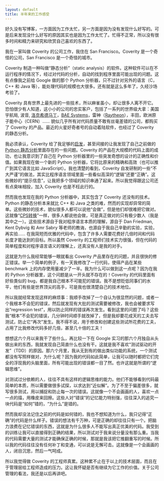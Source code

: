 ```yaml
---
layout: default
title: 半年来的工作感受
---
```



好久没有写博客，一方面因为工作太忙，另一方面是因为没有发现什么好写的。可是后来发现没什么好写的原因其实也是因为工作太忙了。忙得不正常，所以没有很多时间和精力来研究和欣赏自己喜欢的东西了。

我在一家叫做 Coverity 的公司工作，我住在 San Francisco。Coverity 是一个奇怪的公司，San Francisco 是一个奇怪的城市。

Coverity 制造一种叫做“静态分析”（static analysis）的软件。这种软件可以在不运行程序的情况下，经过对代码的分析，自动的找到程序里面可能出现的问题。这有点像我之前给 Google 做的那个 Python 分析器，只不过针对另外的语言（C，C++ 和 Java 等），能处理代码的规模也大很多。还有就是这么多年了，久经沙场考验了。

Coverity 具有世界上最先进的一些技术，所以麻雀虽小，却让很多人离不开它。恐怕很少有人知道，这小小的公司的忠实客户，包括了一系列的世界级大拿：美国宇航局, 波音, <a href="http://www.lockheedmartin.com">洛克希德马丁</a>，<a href="http://www.baesystems.com">BAE Systems</a>，雷神（<a href="http://www.raytheon.com">Raytheon</a>），丰田，欧洲原子能中心（CERN）…… 貌似几乎所有对代码质量不敢有丝毫差错的公司，都购买了 Coverity 的产品。最近的火星好奇者号的自动着陆软件，也经过了 Coverity 的静态分析。

我必须承认，Coverity 给了我足够的<a href="http://www.yinwang.org/blog-cn/2013/04/12/inspiration">启发</a>，甚至间接的让我发现了自己之前做的 <a href="http://yinwang0.wordpress.com/2010/09/12/pysonar">Python 静态分析</a>里面存在的一些问题。Coverity 的产品在大规模的代码上面的成功，也让我意识到了自己在 Python 分析器里的一些突发奇想的设计的正确性和价值。如果我现在做一个新的 Python 分析器，它将比原来的精确和高效（也可以推广到其它语言比如 JavaScript）。我也清楚的看到，Coverity 自发研制的一些“不大严谨”的做法，其实比程序语言领域里面一些看似高深的“逻辑”还要“正确”。这些微妙的“提示信息”，让我把多个领域的知识串通了起来。所以我觉得跟这公司还有点臭味相投，加入 Coverity 也是不枉此行的。

然而我也发现在我的 Python 分析器中，其实包含了 Coverity 还没有的技术。Python 的静态分析本来就比 C++ 和 Java 之类的难，然而的实现却异常的简单。这些微妙的技术，貌似很多人都可以说他“会做”，但是他们却很难把它做对。这就像“<a href="http://www.yinwang.org/blog-cn/2012/07/04/dan-friedman">CPS转换</a>”一样，很多人都说他会做，可是真正做对的只有极少数人（我是其中之一）。这些技术源自于我对程序语言本质的理解，源自于 Dan Friedman, Kent Dybvig 和 Amr Sabry 等老师的教诲，也源自于我自己辛勤的实验，实验，再实验…… 在我简短而优雅的代码中，包含了许多人需要花费好几倍时间和代码长度才能达到的目标。所以虽然 Coverity 的工程师们技术实力很强，但在代码的简单程度和对程序语言语义的理解上，还真没有人是我的对手。

这就是为什么我经常能够一眼就看出 Coverity 产品里存在的问题，并且很快的修正错误。举一个简单的例子，有一天我修改了一行代码，使得产品在某些 benchmark 上的内存使用量减少了一半。我为什么可以做到这一点呢？因为在我的 Python 分析器里，这个问题是从一开头就不存在的！Coverity 的代码里面有好些类似的 bug，都是我自己根本不可能犯的错误。我不是想贬低同事们的水平，他们有些是世界顶尖的高手，可是我也很清楚自己的技术地位。

所以我就经常发现这样的麻烦事：我顺手改掉了一个自认为很显然的问题，或者一个我根本不会犯的错误，然后就发现有大批的测试需要被修改，我也会被要求写出“regression test”，用以防止同样的错误再次发生。看到这里的问题了吗？这些我“根本”不会犯的错误，几分钟时间顺手就改掉了，但是我却要花成天的工夫去写测试，防止它“再次”发生。我不得不说，用于修改和创建这些测试所花费的工夫，占用了比我修改代码多好几倍，甚至几十倍的工夫！

想想这六个月以来我干了些什么，再比较一下在 Google 实习的那六个月独自从头做出来的东西，我就发现自己简直什么也没有干。这就是我不喜欢“测试驱动的开发”（TDD）的原因。那六个月里，我从无到有的做出类似功能的系统，一个测试都没有写照样做对，为什么呢？因为我的代码如此简单，让我可以随时都把它们完全的浮现我的头脑里面，所有可能出现的错误都一目了然。也许这就是所谓的“逻辑思维”。

对测试过分依赖的人，往往不具有这样的逻辑思维的能力。他们不能够看到代码最简单的本质，所以需要做很多试探，以求达到“近似解”。为了不至于偏差很多，就写很多测试，用以捕捉和防止每一次的错误。这就像一个不会画画的人，喜欢一点一点的描，用橡皮来回擦。这些人对“错误”的记忆能力特别强，往往深入的追究一块代码是“如何”错的，“为什么”是错的。

然而我却没法记住之前的代码是如何错的，我也不想知道为什么，我只记得“正确”的代码是什么样子。错误的想法有千万种，可是正确的却往往只有一个。把脑力浪费在记忆错误的东西，这就是为什么很多人不能写出真正优美的代码。我受到的训练让我可以直接得到正确的结果，所以测试对于我来说分量没有那么重。当我的代码需要大量的测试才能确保正确的时候，那就是我该把它推翻重写的时候。所以我的代码往往没有任何补丁和变通，可以说是无懈可击。这就像是一个会画画的人，闭目沉思，然后一气呵成。

所以我觉得做 Coverity 的工程师真累。这种累不止在于以上的技术层面，而且在于管理层给工程师造成的压力。这让我怀疑是否有继续为它工作的价值。关于公司管理的看法，我还是以后再讲吧。
